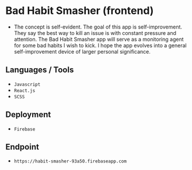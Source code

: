 # Bad Habit Smasher (frontend)

- The concept is self-evident. The goal of this app is self-improvement. They say the best way to kill an issue is with constant pressure and attention. The Bad Habit Smasher app will serve as a monitoring agent for some bad habits I wish to kick. I hope the app evolves into a general self-improvement device of larger personal significance. 

## Languages / Tools

- `Javascript`
- `React.js`
- `SCSS`

## Deployment 

- `Firebase`

## Endpoint

- `https://habit-smasher-93a50.firebaseapp.com`